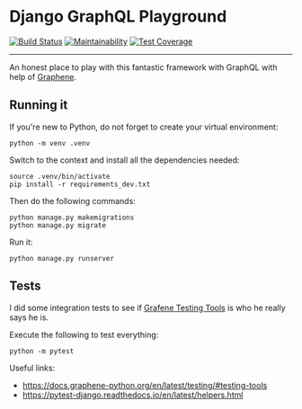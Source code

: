 # Django GraphQL Playground

[![Build Status](https://travis-ci.org/willianantunes/django-graphql-playground.svg?branch=master)](https://travis-ci.org/willianantunes/django-graphql-playground)
[![Maintainability](https://api.codeclimate.com/v1/badges/90f0ed08e9d576f7c602/maintainability)](https://codeclimate.com/github/willianantunes/django-graphql-playground/maintainability)
[![Test Coverage](https://api.codeclimate.com/v1/badges/90f0ed08e9d576f7c602/test_coverage)](https://codeclimate.com/github/willianantunes/django-graphql-playground/test_coverage)

---

An honest place to play with this fantastic framework with GraphQL with help of [Graphene](https://github.com/graphql-python/graphene).

## Running it

If you're new to Python, do not forget to create your virtual environment:

    python -m venv .venv
    
Switch to the context and install all the dependencies needed:

    source .venv/bin/activate
    pip install -r requirements_dev.txt

Then do the following commands:

    python manage.py makemigrations
    python manage.py migrate

Run it:

    python manage.py runserver

## Tests

I did some integration tests to see if [Grafene Testing Tools](https://docs.graphene-python.org/en/latest/testing/#testing-tools) is who he really says he is.

Execute the following to test everything:

    python -m pytest 

Useful links:

- https://docs.graphene-python.org/en/latest/testing/#testing-tools
- https://pytest-django.readthedocs.io/en/latest/helpers.html
